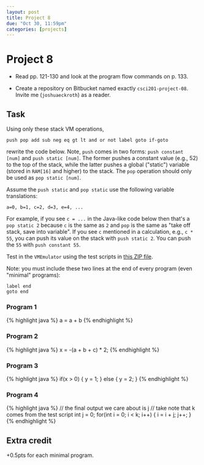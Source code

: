 ```yaml
---
layout: post
title: Project 8
due: "Oct 30, 11:59pm"
categories: [projects]
---
```


# Project 8

- Read pp. 121-130 and look at the program flow commands on p. 133.

- Create a repository on Bitbucket named exactly `csci201-project-08`. Invite me (`joshuaeckroth`) as a reader.

## Task

Using only these stack VM operations,

```
push pop add sub neg eq gt lt and or not label goto if-goto
```

rewrite the code below. Note, `push` comes in two forms: `push constant [num]` and `push static [num]`. The former pushes a constant value (e.g., 52) to the top of the stack, while the latter pushes a global ("static") variable (stored in `RAM[16]` and higher) to the stack. The `pop` operation should only be used as `pop static [num]`.

Assume the `push static` and `pop static` use the following variable translations:

```
a=0, b=1, c=2, d=3, e=4, ...
```

For example, if you see `c = ...` in the Java-like code below then that's a `pop static 2` because `c` is the same as `2` and `pop` is the same as "take off stack, save into variable". If you see `c` mentioned in a calculation, e.g., `c * 55`, you can push its value on the stack with `push static 2`. You can push the `55` with `push constant 55`.

Test in the `VMEmulator` using the test scripts in [this ZIP file](/code/project-08.zip).

Note: you must include these two lines at the end of every program (even "minimal" programs):

```
label end
goto end
```

### Program 1

{% highlight java %}
a = a + b
{% endhighlight %}

### Program 2

{% highlight java %}
x = -(a + b + c) * 2;
{% endhighlight %}

### Program 3

{% highlight java %}
if(x > 0) {
    y = 1;
} else {
    y = 2;
}
{% endhighlight %}

### Program 4

{% highlight java %}
// the final output we care about is j
// take note that k comes from the test script
int j = 0;
for(int i = 0; i < k; i++) {
    i = i + j;
    j++;
}
{% endhighlight %}

## Extra credit

+0.5pts for each minimal program.